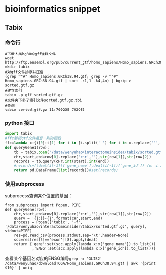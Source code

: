 # bioinformatics snippet

## Tabix
### 命令行
```shell
#下载人类hg38的gff注释文件
wget http://ftp.ensembl.org/pub/current_gtf/homo_sapiens/Homo_sapiens.GRCh38.103.gtf.gz
mkdir tabix
#对gff文件排序并压缩
(grep ^"#" Homo_sapiens.GRCh38.94.gtf; grep -v ^"#" Homo_sapiens.GRCh38.94.gtf | sort -k1,1 -k4,4n) | bgzip > sorted.gtf.gz
#建立索引
tabix -p gff sorted.gtf.gz
#文件夹下多了索引文件sorted.gtf.gz.tbi
#查询
tabix sorted.gtf.gz 11:700235-702958
```

### python 接口
```python
import tabix
#ffc解析gtf文件最后一列的函数
ffc=lambda x:{i[0]:i[1] for i in [i.split(' ') for i in x.replace('"','').replace('; ',';').split(';')] if len(i)==2}
def queryGene1(row):
    tb = tabix.open('/data/wenyuhao/interactomeinsider/tabix/sorted.gtf.gz')
    cHr,start,end=row[0].replace('chr',''),str(row[1]),str(row[2])
    records = tb.query(cHr,int(start),int(end))
    #records=[(deal(i[-1])['gene_name'],deal(i[-1])['gene_id']) for i in records if i[2]=='exon']
    return pd.DataFrame(list(records))#set(records)
```

### 使用subprocess
subprocess查询某个位置的基因：
```
from subprocess import Popen, PIPE
def queryGene(row):
    cHr,start,end=row[0].replace('chr',''),str(row[1]),str(row[2])
    query = '{}:{}-{}'.format(cHr,start,end)
    process = Popen(['tabix', '-f', '/data/wenyuhao/interactomeinsider/tabix/sorted.gtf.gz', query], stdout=PIPE)
    res=pd.read_csv(process.stdout,sep='\t',header=None)
    scc=res[res[2]=='exon'][8].apply(deal)
    return {'gene':set(scc.apply(lambda x:x['gene_name']).to_list())
            ,'ENSG':set(scc.apply(lambda x:x['gene_id']).to_list())}
```

查看某个基因名对应的ENSG编号```grep -n 'GLIS2' /data/wenyuhao/downloadTCGA/Homo_sapiens.GRCh38.94.gtf | awk '{print $10}' | uniq```

